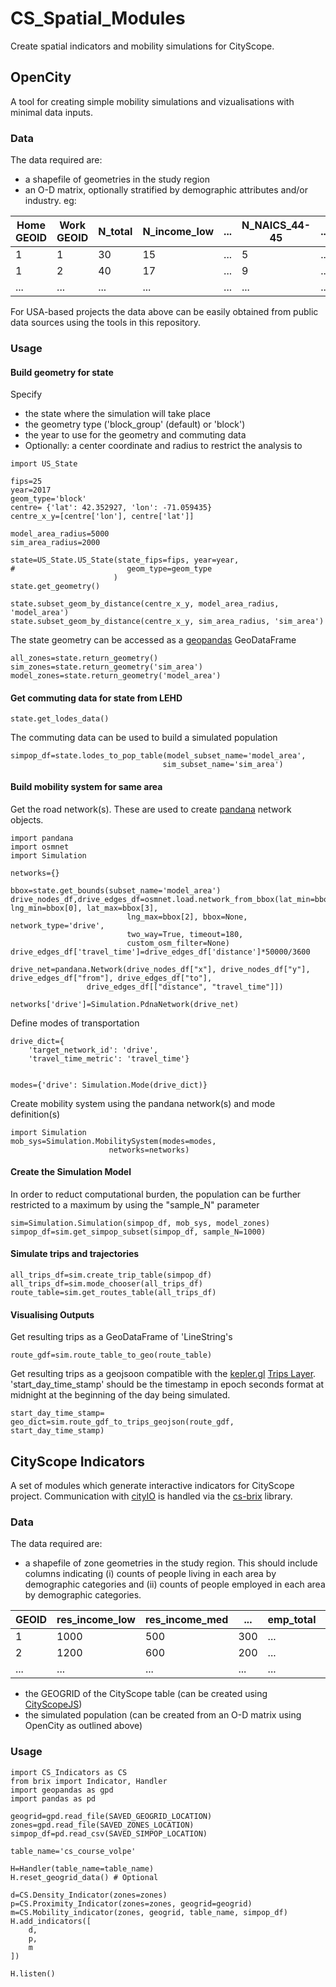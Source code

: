 # CS_Spatial_Modules
Create spatial indicators and mobility simulations for CityScope.

## OpenCity
A tool for creating simple mobility simulations and vizualisations with minimal data inputs.

### Data
The data required are:
- a shapefile of geometries in the study region
- an O-D matrix, optionally stratified by demographic attributes and/or industry. eg:

| Home GEOID | Work GEOID | N_total | N_income_low | ... | N_NAICS_44-45 | ...|
| --------- | --------- | --------- | --------- | --------- | --------- | --------- |
| 1  | 1 | 30  | 15  | ...  | 5  | ...  |
| 1  | 2 | 40  | 17  | ...  | 9  | ...  |
| ... | ... | ... | ... | ... | ... |...  |

For USA-based projects the data above can be easily obtained from public data sources using the tools in this repository.

### Usage
#### Build geometry for state
Specify
- the state where the simulation will take place 
- the geometry type ('block_group' (default) or 'block')
- the year to use for the geometry and commuting data
- Optionally: a center coordinate and radius  to restrict the analysis to

```
import US_State

fips=25
year=2017
geom_type='block'
centre= {'lat': 42.352927, 'lon': -71.059435}
centre_x_y=[centre['lon'], centre['lat']]

model_area_radius=5000
sim_area_radius=2000

state=US_State.US_State(state_fips=fips, year=year, 
#                         geom_type=geom_type
                       )
state.get_geometry()

state.subset_geom_by_distance(centre_x_y, model_area_radius, 'model_area')
state.subset_geom_by_distance(centre_x_y, sim_area_radius, 'sim_area')
```
The state geometry can be accessed as a [geopandas](https://geopandas.org/) GeoDataFrame
```
all_zones=state.return_geometry()
sim_zones=state.return_geometry('sim_area')
model_zones=state.return_geometry('model_area')
```

#### Get commuting data for state from LEHD
```
state.get_lodes_data()
```
The commuting data can be used to build a simulated population
```
simpop_df=state.lodes_to_pop_table(model_subset_name='model_area',
                                  sim_subset_name='sim_area')
```

#### Build mobility system for same area
Get the road network(s). These are used to create [pandana](https://github.com/UDST/pandana) network objects.
```
import pandana
import osmnet
import Simulation

networks={}

bbox=state.get_bounds(subset_name='model_area')
drive_nodes_df,drive_edges_df=osmnet.load.network_from_bbox(lat_min=bbox[1], lng_min=bbox[0], lat_max=bbox[3], 
                          lng_max=bbox[2], bbox=None, network_type='drive', 
                          two_way=True, timeout=180, 
                          custom_osm_filter=None)
drive_edges_df['travel_time']=drive_edges_df['distance']*50000/3600

drive_net=pandana.Network(drive_nodes_df["x"], drive_nodes_df["y"], drive_edges_df["from"], drive_edges_df["to"],
                 drive_edges_df[["distance", "travel_time"]])

networks['drive']=Simulation.PdnaNetwork(drive_net)
 ```
Define modes of transportation
```
drive_dict={
    'target_network_id': 'drive',
    'travel_time_metric': 'travel_time'}


modes={'drive': Simulation.Mode(drive_dict)}
```

Create mobility system using the pandana network(s) and mode definition(s)

```
import Simulation
mob_sys=Simulation.MobilitySystem(modes=modes,
                      networks=networks)
```
#### Create the Simulation Model
In order to reduct computational burden, the population can be further restricted to a maximum by using the "sample_N" parameter
```
sim=Simulation.Simulation(simpop_df, mob_sys, model_zones)
simpop_df=sim.get_simpop_subset(simpop_df, sample_N=1000)

```

#### Simulate trips and trajectories
```
all_trips_df=sim.create_trip_table(simpop_df)
all_trips_df=sim.mode_chooser(all_trips_df)
route_table=sim.get_routes_table(all_trips_df)

```

#### Visualising Outputs
Get resulting trips as a GeoDataFrame of 'LineString's
```
route_gdf=sim.route_table_to_geo(route_table)
```
Get resulting trips as a geojsoon compatible with the [kepler.gl](https://kepler.gl/) [Trips Layer](https://deck.gl/docs/api-reference/geo-layers/trips-layer). 'start_day_time_stamp' should be the timestamp in epoch seconds format at midnight at the beginning of the day being simulated.

```
start_day_time_stamp=
geo_dict=sim.route_gdf_to_trips_geojson(route_gdf, start_day_time_stamp)
```

## CityScope Indicators
A set of modules which generate interactive indicators for CityScope project. Communication with [cityIO](https://github.com/CityScope/CS_CityIO) is handled via the [cs-brix](https://github.com/CityScope/CS_Brix) library.

### Data
The data required are:
- a shapefile of zone geometries in the study region. This should include columns indicating (i) counts of people living in each area by demographic categories and (ii) counts of people employed in each area by demographic categories.


| GEOID  | res_income_low | res_income_med | ... | emp_total | emp_income_low | ... | geometry |
| ------------- | ------------- | ------------- | ------------- | ------------- | ------------- | ------------- |------------- |
| 1  | 1000 | 500  | 300 | ...  | 600  | ...  | POLYGON(...) |
| 2  | 1200 | 600  | 200  | ...  | 550 | ...  |POLYGON(...) |
|  ...   |  ...  |  ...   |  ...   | ...  |  ...  | ...  |POLYGON(...) |

- the GEOGRID of the CityScope table (can be created using [CityScopeJS](https://cityscope.media.mit.edu/CS_cityscopeJS/))
- the simulated population (can be created from an O-D matrix using OpenCity as outlined above)

### Usage
```
import CS_Indicators as CS
from brix import Indicator, Handler
import geopandas as gpd
import pandas as pd

geogrid=gpd.read_file(SAVED_GEOGRID_LOCATION)
zones=gpd.read_file(SAVED_ZONES_LOCATION)
simpop_df=pd.read_csv(SAVED_SIMPOP_LOCATION)

table_name='cs_course_volpe'

H=Handler(table_name=table_name)
H.reset_geogrid_data() # Optional

d=CS.Density_Indicator(zones=zones)
p=CS.Proximity_Indicator(zones=zones, geogrid=geogrid)
m=CS.Mobility_indicator(zones, geogrid, table_name, simpop_df)
H.add_indicators([
    d, 
    p, 
    m
])

H.listen()
```


